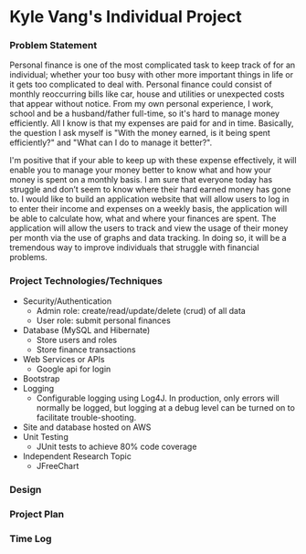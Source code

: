 # Kyle Vang's Individual Project

### Problem Statement


Personal finance is one of the most complicated task to keep track of for an individual; whether your too busy with other more important things in life or it gets too complicated to deal with. Personal finance could consist of monthly reoccurring bills like car, house and utilities or unexpected costs that appear without notice. From my own personal experience, I work, school and be a husband/father full-time, so it's hard to manage money efficiently. All I know is that my expenses are paid for and in time. Basically, the question I ask myself is "With the money earned, is it being spent efficiently?" and "What can I do to manage it better?".

I'm positive that if your able to keep up with these expense effectively, it will enable you to manage your money better to know what and how your money is spent on a monthly basis. I am sure that everyone today has struggle and don’t seem to know where their hard earned money has gone to. I would like to build an application website that will allow users to log in to enter their income and expenses on a weekly basis, the application will be able to calculate how, what and where your finances are spent. The application will allow the users to track and view the usage of their money per month via the use of graphs and data tracking. In doing so, it will be a tremendous way to improve individuals that struggle with financial problems.

### Project Technologies/Techniques
* Security/Authentication
  * Admin role: create/read/update/delete (crud) of all data
  * User role: submit personal finances
* Database (MySQL and Hibernate)
  * Store users and roles
  * Store finance transactions
* Web Services or APIs
  * Google api for login 
* Bootstrap
* Logging
  * Configurable logging using Log4J. In production, only errors will normally be logged, but logging at a debug level can be turned on to facilitate trouble-shooting. 
* Site and database hosted on AWS
* Unit Testing
  * JUnit tests to achieve 80% code coverage
* Independent Research Topic
  * JFreeChart

### Design

### Project Plan

### Time Log

